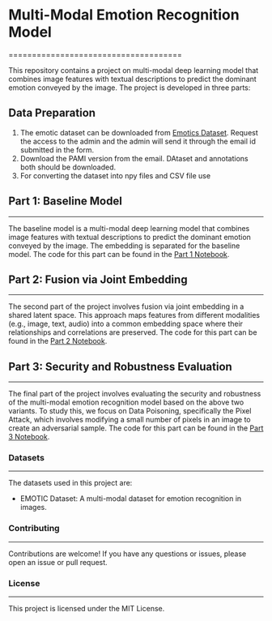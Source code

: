 # Multi-Modal Emotion Recognition Model
=====================================

This repository contains a project on multi-modal deep learning model that combines image features with textual descriptions to predict the dominant emotion conveyed by the image. The project is developed in three parts:

## Data Preparation
1. The emotic dataset can be downloaded from [Emotics Dataset](https://forms.gle/wvhComeDHwQPD6TE6). Request the access to the admin and the admin will send it through the email id submitted in the form.
2. Download the PAMI version from the email. DAtaset and annotations both should be downloaded.
3. For converting the dataset into npy files and CSV file use 

## Part 1: Baseline Model
------------------------

The baseline model is a multi-modal deep learning model that combines image features with textual descriptions to predict the dominant emotion conveyed by the image. The embedding is separated for the baseline model. The code for this part can be found in the [Part 1 Notebook](Baselinemodel.ipynb).

## Part 2: Fusion via Joint Embedding
----------------------------------

The second part of the project involves fusion via joint embedding in a shared latent space. This approach maps features from different modalities (e.g., image, text, audio) into a common embedding space where their relationships and correlations are preserved. The code for this part can be found in the [Part 2 Notebook](YYYY.ipynb).

## Part 3: Security and Robustness Evaluation
-----------------------------------------

The final part of the project involves evaluating the security and robustness of the multi-modal emotion recognition model based on the above two variants. To study this, we focus on Data Poisoning, specifically the Pixel Attack, which involves modifying a small number of pixels in an image to create an adversarial sample. The code for this part can be found in the [Part 3 Notebook](ZZZZ.ipynb).


### Datasets
---------

The datasets used in this project are:

* EMOTIC Dataset: A multi-modal dataset for emotion recognition in images.

### Contributing
------------
Contributions are welcome! If you have any questions or issues, please open an issue or pull request.

### License
-------
This project is licensed under the MIT License.
